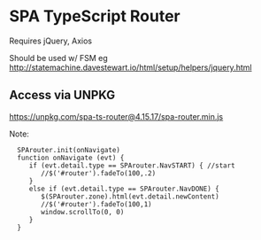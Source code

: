 
# SPA TypeScript Router 

Requires jQuery, Axios 

Should be used w/ FSM eg http://statemachine.davestewart.io/html/setup/helpers/jquery.html

## Access via UNPKG
   https://unpkg.com/spa-ts-router@4.15.17/spa-router.min.js


Note:

      SPArouter.init(onNavigate)
      function onNavigate (evt) {
         if (evt.detail.type == SPArouter.NavSTART) { //start
            //$('#router').fadeTo(100,.2)
         }
         else if (evt.detail.type == SPArouter.NavDONE) {
            $(SPArouter.zone).html(evt.detail.newContent)
            //$('#router').fadeTo(100,1)
            window.scrollTo(0, 0)
         }
      }